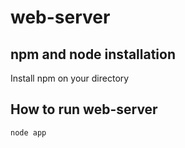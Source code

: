 # web-server

## npm and node installation

Install npm on your directory

## How to run web-server

```node app```
